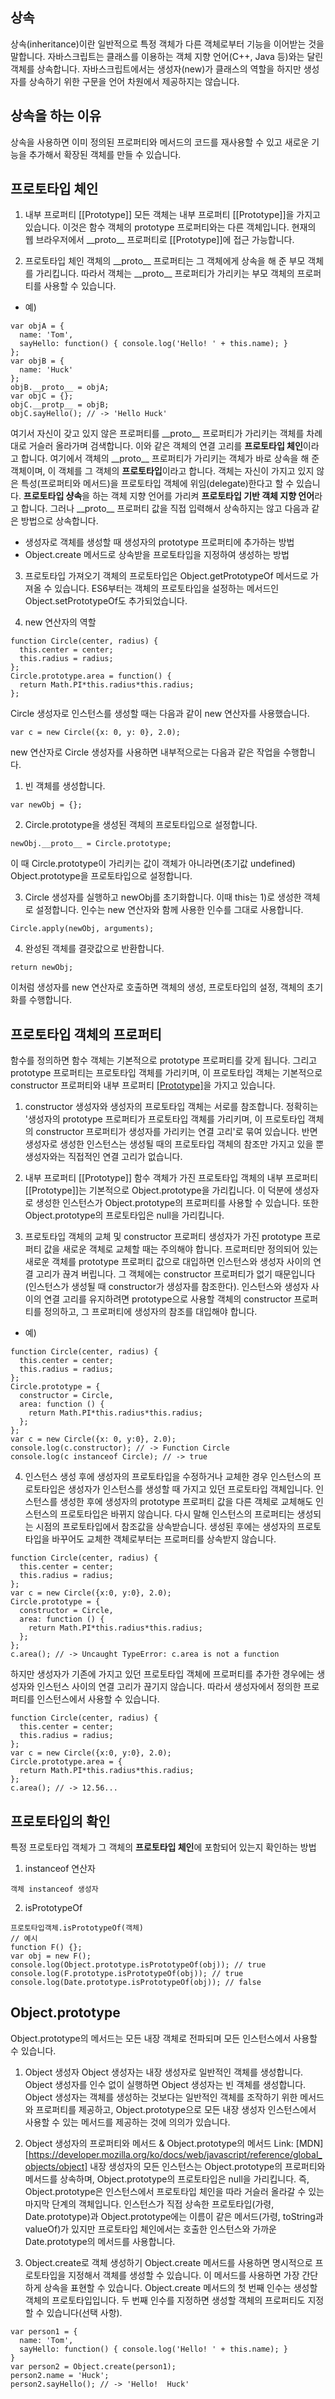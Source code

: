 ## 상속

상속(inheritance)이란 일반적으로 특정 객체가 다른 객체로부터 기능을 이어받는 것을 말합니다. 자바스크립트는 클래스를 이용하는 객체 지향 언어(C++, Java 등)와는 달린 객체를 상속합니다. 자바스크립트에서는 생성자(new)가 클래스의 역할을 하지만 생성자를 상속하기 위한 구문을 언어 차원에서 제공하지는 않습니다.

## 상속을 하는 이유

상속을 사용하면 이미 정의된 프로퍼티와 메서드의 코드를 재사용할 수 있고 새로운 기능을 추가해서 확장된 객체를 만들 수 있습니다.

## 프로토타입 체인

1. 내부 프로퍼티 [[Prototype]]
   모든 객체는 내부 프로퍼티 [[Prototype]]을 가지고 있습니다. 이것은 함수 객체의 prototype 프로퍼티와는 다른 객체입니다. 현재의 웹 브라우저에서 \_\_proto\_\_ 프로퍼티로 [[Prototype]]에 접근 가능합니다.

2. 프로토타입 체인
   객체의 \_\_proto\_\_ 프로퍼티는 그 객체에게 상속을 해 준 부모 객체를 가리킵니다. 따라서 객체는 \_\_proto\_\_ 프로퍼티가 가리키는 부모 객체의 프로퍼티를 사용할 수 있습니다.

- 예)

```
var objA = {
  name: 'Tom',
  sayHello: function() { console.log('Hello! ' + this.name); }
};
var objB = {
  name: 'Huck'
};
objB.__proto__ = objA;
var objC = {};
objC.__protp__ = objB;
objC.sayHello(); // -> 'Hello Huck'
```

여기서 자신이 갖고 있지 않은 프로퍼티를 \_\_proto\_\_ 프로퍼티가 가리키는 객체를 차례대로 거슬러 올라가며 검색합니다. 이와 같은 객체의 연결 고리를 **프로토타입 체인**이라고 합니다.
여기에서 객체의 \_\_proto\_\_ 프로퍼티가 가리키는 객체가 바로 상속을 해 준 객체이며, 이 객체를 그 객체의 **프로토타입**이라고 합니다. 객체는 자신이 가지고 있지 않은 특성(프로퍼티와 메서드)을 프로토타입 객체에 위임(delegate)한다고 할 수 있습니다. **프로토타입 샹속**을 하는 객체 지향 언어를 가리켜 **프로토타입 기반 객체 지향 언어**라고 합니다. 그러나 \_\_proto\_\_ 프로퍼티 값을 직접 입력해서 상속하지는 않고 다음과 같은 방법으로 상속합니다.

- 생성자로 객체를 생성할 때 생성자의 prototype 프로퍼티에 추가하는 방법
- Object.create 메서드로 상속받을 프로토타입을 지정하여 생성하는 방법

3. 프로토타입 가져오기
   객체의 프로토타입은 Object.getPrototypeOf 메서드로 가져올 수 있습니다. ES6부터는 객체의 프로토타입을 설정하는 메서드인 Object.setPrototypeOf도 추가되었습니다.

4. new 연산자의 역할

```
function Circle(center, radius) {
  this.center = center;
  this.radius = radius;
};
Circle.prototype.area = function() {
  return Math.PI*this.radius*this.radius;
};
```

Circle 생성자로 인스턴스를 생성할 때는 다음과 같이 new 연산자를 사용했습니다.

```
var c = new Circle({x: 0, y: 0}, 2.0);
```

new 연산자로 Circle 생성자를 사용하면 내부적으로는 다음과 같은 작업을 수행합니다.

1) 빈 객체를 생성합니다.

```
var newObj = {};
```

2) Circle.prototype을 생성된 객체의 프로토타입으로 설정합니다.

```
newObj.__proto__ = Circle.prototype;
```

이 때 Circle.prototype이 가리키는 값이 객체가 아니라면(초기값 undefined) Object.prototype을 프로토타입으로 설정합니다.

3) Circle 생성자를 실행하고 newObj를 초기화합니다. 이때 this는 1)로 생성한 객체로 설정합니다. 인수는 new 연산자와 함께 사용한 인수를 그대로 사용합니다.

```
Circle.apply(newObj, arguments);
```

4. 완성된 객체를 결괏값으로 반환합니다.

```
return newObj;
```

이처럼 생성자를 new 연산자로 호출하면 객체의 생성, 프로토타입의 설정, 객체의 초기화를 수행합니다.

## 프로토타입 객체의 프로퍼티

함수를 정의하면 함수 객체는 기본적으로 prototype 프로퍼티를 갖게 됩니다. 그리고 prototype 프로퍼티는 프로토타입 객체를 가리키며, 이 프로토타입 객체는 기본적으로 constructor 프로퍼티와 내부 프로퍼티 [[Prototype]](__proto__)을 가지고 있습니다.

1. constructor
   생성자와 생성자의 프로토타입 객체는 서로를 참조합니다. 정확히는 '생성자의 prototype 프로퍼티가 프로토타입 객체를 가리키며, 이 프로토타입 객체의 constructor 프로퍼티가 생성자를 가리키는 연결 고리'로 묶여 있습니다. 반면 생성자로 생성한 인스턴스는 생성될 때의 프로토타입 객체의 참조만 가지고 있을 뿐 생성자와는 직접적인 연결 고리가 없습니다.

2. 내부 프로퍼티 [[Prototype]]
   함수 객체가 가진 프로토타입 객체의 내부 프로퍼티 [[Prototype]]는 기본적으로 Object.prototype을 가리킵니다.
   이 덕분에 생성자로 생성한 인스턴스가 Object.prototype의 프로퍼티를 사용할 수 있습니다. 또한 Object.prototype의 프로토타입은 null을 가리킵니다.

3. 프로토타입 객체의 교체 및 constructor 프로퍼티
   생성자가 가진 prototype 프로퍼티 값을 새로운 객체로 교체할 때는 주의해야 합니다. 프로퍼티만 정의되어 있는 새로운 객체를 prototype 프로퍼티 값으로 대입하면 인스턴스와 생성자 사이의 연결 고리가 끊겨 버립니다. 그 객체에는 constructor 프로퍼티가 없기 때문입니다(인스턴스가 생성될 때 constructor가 생성자를 참조한다). 인스턴스와 생성자 사이의 연결 고리를 유지하려면 prototype으로 사용할 객체의 constructor 프로퍼티를 정의하고, 그 프로퍼티에 생성자의 참조를 대입해야 합니다.

- 예)

```
function Circle(center, radius) {
  this.center = center;
  this.radius = radius;
};
Circle.prototype = {
  constructor = Circle,
  area: function () {
    return Math.PI*this.radius*this.radius;
  };
};
var c = new Circle({x: 0, y:0}, 2.0);
console.log(c.constructor); // -> Function Circle
console.log(c instanceof Circle); // -> true
```

4. 인스턴스 생성 후에 생성자의 프로토타입을 수정하거나 교체한 경우
   인스턴스의 프로토타입은 생성자가 인스턴스를 생성할 때 가지고 있던 프로토타입 객체입니다. 인스턴스를 생성한 후에 생성자의 prototype 프로퍼티 값을 다른 객체로 교체해도 인스턴스의 프로토타입은 바뀌지 않습니다. 다시 말해 인스턴스의 프로퍼티는 생성되는 시점의 프로토타입에서 참조값을 상속받습니다. 생성된 후에는 생성자의 프로토타입을 바꾸어도 교체한 객체로부터는 프로퍼티를 상속받지 않습니다.

```
function Circle(center, radius) {
  this.center = center;
  this.radius = radius;
};
var c = new Circle({x:0, y:0}, 2.0);
Circle.prototype = {
  constructor = Circle,
  area: function () {
    return Math.PI*this.radius*this.radius;
  };
};
c.area(); // -> Uncaught TypeError: c.area is not a function
```

하지만 생성자가 기존에 가지고 있던 프로토타입 객체에 프로퍼티를 추가한 경우에는 생성자와 인스턴스 사이의 연결 고리가 끊기지 않습니다. 따라서 생성자에서 정의한 프로퍼티를 인스턴스에서 사용할 수 있습니다.

```
function Circle(center, radius) {
  this.center = center;
  this.radius = radius;
};
var c = new Circle({x:0, y:0}, 2.0);
Circle.prototype.area = {
  return Math.PI*this.radius*this.radius;
};
c.area(); // -> 12.56...
```

## 프로토타입의 확인

특정 프로토타입 객체가 그 객체의 **프로토타입 체인**에 포함되어 있는지 확인하는 방법

1. instanceof 연산자

```
객체 instanceof 생성자
```

2. isPrototypeOf

```
프로토타입객체.isPrototypeOf(객체)
// 예시
function F() {};
var obj = new F();
console.log(Object.prototype.isPrototypeOf(obj)); // true
console.log(F.prototype.isPrototypeOf(obj)); // true
console.log(Date.prototype.isPrototypeOf(obj)); // false
```

## Object.prototype

Object.prototype의 메서드는 모든 내장 객체로 전파되며 모든 인스턴스에서 사용할 수 있습니다.

1. Object 생성자
   Object 생성자는 내장 생성자로 일반적인 객체를 생성합니다. Object 생성자를 인수 없이 실행하면 Object 생성자는 빈 객체를 생성합니다.
   Object 생성자는 객체를 생성하는 것보다는 일반적인 객체를 조작하기 위한 메서드와 프로퍼티를 제공하고, Object.prototype으로 모든 내장 생성자 인스턴스에서 사용할 수 있는 메서드를 제공하는 것에 의의가 있습니다.

2. Object 생성자의 프로퍼티와 메서드 & Object.prototype의 메서드
   Link: [MDN][https://developer.mozilla.org/ko/docs/web/javascript/reference/global_objects/object]
   내장 생성자의 모든 인스턴스는 Object.prototype의 프로퍼티와 메서드를 상속하며, Object.prototype의 프로토타입은 null을 가리킵니다. 즉, Object.prototype은 인스턴스에서 프로토타입 체인을 따라 거슬러 올라갈 수 있는 마지막 단계의 객체입니다.
   인스턴스가 직접 상속한 프로토타입(가령, Date.prototype)과 Object.prototype에는 이름이 같은 메서드(가령, toString과 valueOf)가 있지만 프로토타입 체인에서는 호출한 인스턴스와 가까운 Date.prototype의 메서드를 사용합니다.

3. Object.create로 객체 생성하기
   Object.create 메서드를 사용하면 명시적으로 프로토타입을 지정해서 객체를 생성할 수 있습니다. 이 메서드를 사용하면 가장 간단하게 상속을 표현할 수 있습니다.
   Object.create 메서드의 첫 번째 인수는 생성할 객체의 프로토타입입니다. 두 번째 인수를 지정하면 생성할 객체의 프로퍼티도 지정할 수 있습니다(선택 사항).

```
var person1 = {
  name: 'Tom',
  sayHello: function() { console.log('Hello! ' + this.name); }
}
var person2 = Object.create(person1);
person2.name = 'Huck';
person2.sayHello(); // -> 'Hello!  Huck'
```
